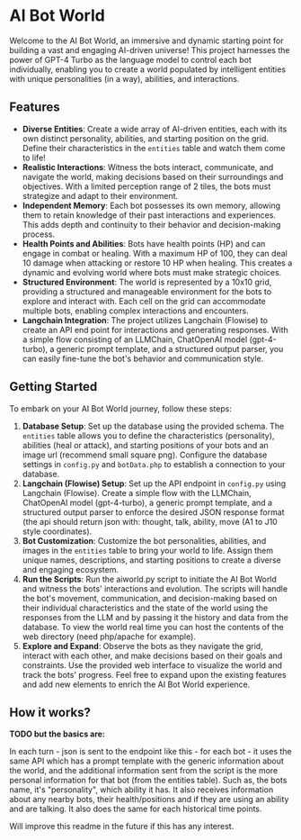 # AI Bot World

Welcome to the AI Bot World, an immersive and dynamic starting point for building a vast and engaging AI-driven universe! This project harnesses the power of GPT-4 Turbo as the language model to control each bot individually, enabling you to create a world populated by intelligent entities with unique personalities (in a way), abilities, and interactions.

## Features

- **Diverse Entities**: Create a wide array of AI-driven entities, each with its own distinct personality, abilities, and starting position on the grid. Define their characteristics in the `entities` table and watch them come to life!
- **Realistic Interactions**: Witness the bots interact, communicate, and navigate the world, making decisions based on their surroundings and objectives. With a limited perception range of 2 tiles, the bots must strategize and adapt to their environment.
- **Independent Memory**: Each bot possesses its own memory, allowing them to retain knowledge of their past interactions and experiences. This adds depth and continuity to their behavior and decision-making process.
- **Health Points and Abilities**: Bots have health points (HP) and can engage in combat or healing. With a maximum HP of 100, they can deal 10 damage when attacking or restore 10 HP when healing. This creates a dynamic and evolving world where bots must make strategic choices.
- **Structured Environment**: The world is represented by a 10x10 grid, providing a structured and manageable environment for the bots to explore and interact with. Each cell on the grid can accommodate multiple bots, enabling complex interactions and encounters.
- **Langchain Integration**: The project utilizes Langchain (Flowise) to create an API end point for interactions and generating responses. With a simple flow consisting of an LLMChain, ChatOpenAI model (gpt-4-turbo), a generic prompt template, and a structured output parser, you can easily fine-tune the bot's behavior and communication style.

## Getting Started

To embark on your AI Bot World journey, follow these steps:

1. **Database Setup**: Set up the database using the provided schema. The `entities` table allows you to define the characteristics (personality), abilities (heal or attack), and starting positions of your bots and an image url (recommend small square png). Configure the database settings in `config.py` and `botData.php` to establish a connection to your database.
2. **Langchain (Flowise) Setup**: Set up the API endpoint in `config.py` using Langchain (Flowise). Create a simple flow with the LLMChain, ChatOpenAI model (gpt-4-turbo), a generic prompt template, and a structured output parser to enforce the desired JSON response format (the api should return json with: thought, talk, ability, move (A1 to J10 style coordinates). 
3. **Bot Customization**: Customize the bot personalities, abilities, and images in the `entities` table to bring your world to life. Assign them unique names, descriptions, and starting positions to create a diverse and engaging ecosystem.
4. **Run the Scripts**: Run the aiworld.py script to initiate the AI Bot World and witness the bots' interactions and evolution. The scripts will handle the bot's movement, communication, and decision-making based on their individual characteristics and the state of the world using the responses from the LLM and by passing it the history and data from the database. To view the world real time you can host the contents of the web directory (need php/apache for example).
5. **Explore and Expand**: Observe the bots as they navigate the grid, interact with each other, and make decisions based on their goals and constraints. Use the provided web interface to visualize the world and track the bots' progress. Feel free to expand upon the existing features and add new elements to enrich the AI Bot World experience.

## How it works?

**TODO but the basics are:**

In each turn - json is sent to the endpoint like this - for each bot - it uses the same API which has a prompt template with the generic information about the world, and the additional information sent from the script is the more personal information for that bot (from the entities table). Such as, the bots name, it's "personality", which ability it has.
It also receives information about any nearby bots, their health/positions and if they are using an ability and are talking.
It also does the same for each historical time points.

Will improve this readme in the future if this has any interest.
